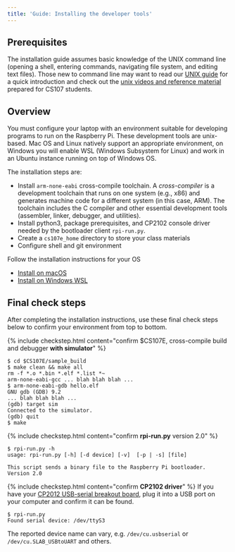 ```yaml
---
title: 'Guide: Installing the developer tools'
---
```


## Prerequisites
The installation guide assumes basic knowledge of the UNIX command line (opening a shell, entering commands, navigating file system, and editing text files). Those new to command line may want to read our [UNIX guide](/guides/unix) for a quick introduction and check out the [unix videos and reference material](https://web.stanford.edu/class/archive/cs/cs107/cs107.1186/unixref/)
prepared for CS107 students.

## Overview
You must configure your laptop with an environment suitable for developing programs to run on the Raspberry Pi. These development tools are unix-based. Mac OS and Linux natively support an appropriate environment, on Windows you will enable WSL (Windows Subsystem for Linux) and work in an Ubuntu instance running on top of Windows OS.

<A name="installchecklist"></A>
The installation steps are:

- Install `arm-none-eabi` cross-compile toolchain.
    A _cross-compiler_ is a development toolchain that runs on one system (e.g., x86) and generates machine code for a different system (in this case, ARM). The toolchain includes the C compiler and other essential development tools (assembler, linker, debugger, and utilities).  
- Install python3, package prerequisites, and CP2102 console driver needed by the bootloader client `rpi-run.py`.
- Create a `cs107e_home` directory to store your class materials
- Configure shell and git environment

Follow the installation instructions for your OS
+ [Install on macOS](../install/mac)
+ [Install on Windows WSL](../install/wsl)

## Final check steps
After completing the installation instructions, use these final check steps below to confirm your environment from top to bottom.

{% include checkstep.html content="confirm $CS107E, cross-compile build and debugger __with simulator__" %}
```console?prompt=(gdb),$
$ cd $CS107E/sample_build
$ make clean && make all
rm -f *.o *.bin *.elf *.list *~
arm-none-eabi-gcc ... blah blah blah ...
$ arm-none-eabi-gdb hello.elf
GNU gdb (GDB) 9.2
... blah blah blah ...
(gdb) target sim
Connected to the simulator.
(gdb) quit
$ make 
```

{% include checkstep.html content="confirm __rpi-run.py__ version 2.0" %}
```console
$ rpi-run.py -h
usage: rpi-run.py [-h] [-d device] [-v]  [-p | -s] [file]

This script sends a binary file to the Raspberry Pi bootloader. Version 2.0
```

{% include checkstep.html content="confirm __CP2102 driver__" %}
If you have your [CP2012 USB-serial breakout board](/guides/bom), plug it into a USB port on your computer and confirm it can be found. 
```console
$ rpi-run.py
Found serial device: /dev/ttyS3
```
The reported device name can vary, e.g. `/dev/cu.usbserial` or `/dev/cu.SLAB_USBtoUART` and others.
